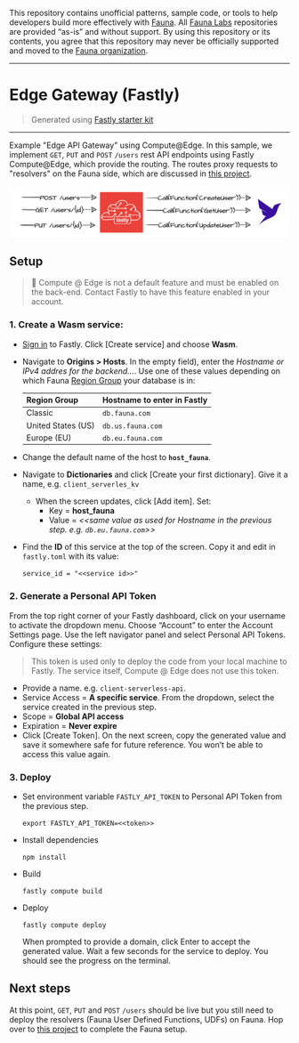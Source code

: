 This repository contains unofficial patterns, sample code, or tools to help developers build more effectively with [Fauna][fauna]. All [Fauna Labs][fauna-labs] repositories are provided “as-is” and without support. By using this repository or its contents, you agree that this repository may never be officially supported and moved to the [Fauna organization][fauna-organization].

[fauna]: https://www.fauna.com/
[fauna-labs]: https://github.com/fauna-labs
[fauna-organization]: https://github.com/fauna

---

# Edge Gateway (Fastly)

> Generated using [Fastly starter kit](https://github.com/fastly/compute-starter-kit-javascript-default)

---

Example "Edge API Gateway" using Compute@Edge. In this sample, we implement `GET`, `PUT` and `POST` `/users` rest API endpoints using Fastly Compute@Edge, which provide the routing. The routes proxy requests to "resolvers" on the Fauna side, which are discussed in [this project](https://github.com/fauna-labs/vue-fauna-edge-api).

![fastly](./images/Fastly.png)

## Setup
> 🛑 Compute @ Edge is not a default feature and must be enabled on the back-end. 
> Contact Fastly to have this feature enabled in your account.

### 1. Create a Wasm service:
* [Sign in](https://manage.fastly.com/auth/sign-in) to Fastly. Click [Create service] and choose **Wasm**. 
* Navigate to **Origins > Hosts**. In the empty field), enter the *Hostname or IPv4 addres for the backend...*.
  Use one of these values depending on which Fauna 
  [Region Group](https://docs.fauna.com/fauna/current/learn/understanding/region_groups) 
  your database is in:

  | Region Group       | Hostname to enter in Fastly |
  | ------------------ | --------------------------- |
  | Classic            | `db.fauna.com`              |
  | United States (US) | `db.us.fauna.com`           |
  | Europe (EU)        | `db.eu.fauna.com`           |

* Change the default name of the host to **`host_fauna`**.
* Navigate to **Dictionaries** and click [Create your first dictionary]. Give it a name, e.g. `client_serverles_kv`
  * When the screen updates, click [Add item]. Set:
    * Key = **host_fauna**
    * Value = *<<same value as used for Hostname in the previous step. e.g. `db.eu.fauna.com`>>*
* Find the **ID** of this service at the top of the screen. Copy it and edit in `fastly.toml` with its value:
  ```
  service_id = "<<service id>>"
  ```

### 2. Generate a Personal API Token
From the top right corner of your Fastly dashboard, click on your username to activate the dropdown menu. 
Choose “Account” to enter the Account Settings page. Use the left navigator panel and select Personal API Tokens. 
Configure these settings:
> This token is used only to deploy the code from your local machine to Fastly. 
> The service itself, Compute @ Edge does not use this token.

* Provide a name. e.g. `client-serverless-api`.
* Service Access = **A specific service**. From the dropdown, select the service created in the previous step.
* Scope = **Global API access**
* Expiration = **Never expire**
* Click [Create Token]. On the next screen, copy the generated value and save it somewhere safe for future reference. 
  You won’t be able to access this value again. 

### 3. Deploy
* Set environment variable `FASTLY_API_TOKEN` to Personal API Token from the previous step.
  ```
  export FASTLY_API_TOKEN=<<token>>
  ```

* Install dependencies
  ```
  npm install
  ```

* Build
  ```
  fastly compute build
  ```

* Deploy
  ```
  fastly compute deploy
  ```
  When prompted to provide a domain, click Enter to accept the generated value. Wait a few seconds for the service to deploy. You should see the progress on the terminal.

## Next steps

At this point, `GET`, `PUT` and `POST` `/users` should be live but you still need to deploy the resolvers (Fauna
User Defined Functions, UDFs) on Fauna. Hop over to [this project](https://github.com/fauna-labs/vue-fauna-edge-api) to complete the Fauna setup.

